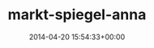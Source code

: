 ---
title:		"markt-spiegel-anna"
type:		"photos"
mediatype:		"upload"
description:		"TBC"
date:		"2014-04-20 15:54:33+00:00"
album:		"experimental"
filename:		"markt-spiegel-anna.md"
series:		""
cl_public_id:		"experimental/markt-spiegel-anna"
cl_version:		1497004404
format:		"tiff"
bytes:		3983996
width:		2158
height:		1440
colours:
- "#2F261A"
- "#D1D7D3"
- "#00818A"
- "#786445"
- "#012D32"
- "#00B2BB"
- "#7B726C"
- "#30231B"
- "#81848C"
- "#BCCACE"
- "#CECFC4"
- "#322F2B"
- "#51C29A"
- "#547B8C"
- "#0E1A1D"
- "#0B8865"
- "#7F8637"
- "#725748"
- "#AEB0B6"
- "#D8CFC2"
- "#8E8F83"
- "#202524"
- "#BE9F6F"
- "#12231F"
- "#78868D"
- "#272C15"
- "#222226"
- "#32886B"
- "#818C84"
- "#033022"
- "#B3B961"
- "#827C80"
exposure_mode:		"Auto"
program:		"Aperture-priority AE"
aperture:		"1.4"
focal_length:		"50.0 mm"
iso:		"100"
shutter_speed:		"1/3200"
metering:		"Center-weighted average"
flash:		"Off, Did not fire"
white_balance:		"Custom"
colour_temp:		"6000"
has_crop:		"false"
orientation:		"Horizontal (normal)"
camera_model:		"NIKON D800"
lens_info:		"0mm f/0"
artist:		"No artist info"
x_resolution:		"300"
y_resolution:		"300"
---